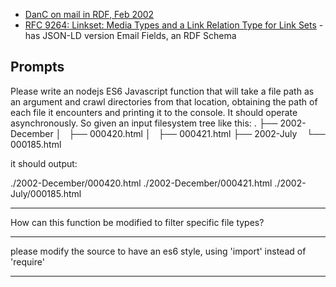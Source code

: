- [DanC on mail in RDF, Feb 2002](https://www.w3.org/2000/04/maillog2rdf/email)
- [RFC 9264: Linkset: Media Types and a Link Relation Type for Link Sets](https://www.rfc-editor.org/rfc/rfc9264.html) - has JSON-LD version
  Email Fields, an RDF Schema

## Prompts

Please write an nodejs ES6 Javascript function that will take a file path as an argument and crawl directories from that location, obtaining the path of each file it encounters and printing it to the console. It should operate asynchronously. So given an input filesystem tree like this:
.
├── 2002-December
│   ├── 000420.html
│   ├── 000421.html
├── 2002-July
   └── 000185.html

it should output:

./2002-December/000420.html
./2002-December/000421.html
./2002-July/000185.html

---

How can this function be modified to filter specific file types?

---

please modify the source to have an es6 style, using 'import' instead of 'require'

---
